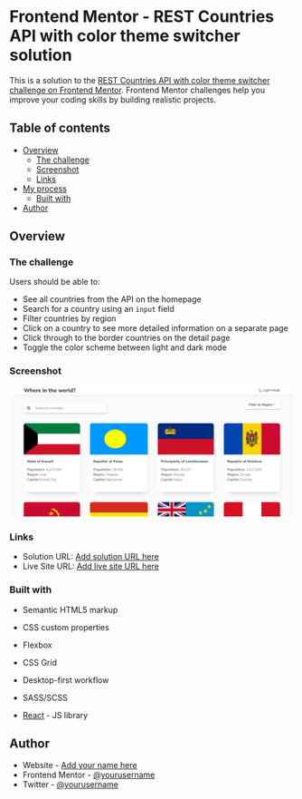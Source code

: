 # Frontend Mentor - REST Countries API with color theme switcher solution

This is a solution to the [REST Countries API with color theme switcher challenge on Frontend Mentor](https://www.frontendmentor.io/challenges/rest-countries-api-with-color-theme-switcher-5cacc469fec04111f7b848ca). Frontend Mentor challenges help you improve your coding skills by building realistic projects.

## Table of contents

- [Overview](#overview)
  - [The challenge](#the-challenge)
  - [Screenshot](#screenshot)
  - [Links](#links)
- [My process](#my-process)
  - [Built with](#built-with)
- [Author](#author)

## Overview

### The challenge

Users should be able to:

- See all countries from the API on the homepage
- Search for a country using an `input` field
- Filter countries by region
- Click on a country to see more detailed information on a separate page
- Click through to the border countries on the detail page
- Toggle the color scheme between light and dark mode

### Screenshot

![](./src/FireShot%20Capture%20004%20-%20React%20App%20-%20localhost.png)

### Links

- Solution URL: [Add solution URL here](https://github.com/omotayobolu/Countries)
- Live Site URL: [Add live site URL here](https://countries-app-omotayo.netlify.app/)

### Built with

- Semantic HTML5 markup
- CSS custom properties
- Flexbox
- CSS Grid
- Desktop-first workflow
- SASS/SCSS

- [React](https://reactjs.org/) - JS library

## Author

- Website - [Add your name here](https://www.your-site.com)
- Frontend Mentor - [@yourusername](https://www.frontendmentor.io/profile/omotayobolu)
- Twitter - [@yourusername](https://www.twitter.com/bolu_xy)
